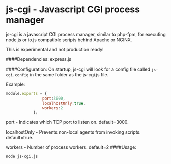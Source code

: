 # js-cgi  - Javascript CGI process manager
js-cgi is a javascript CGI process manager, similar to php-fpm, for executing node.js or io.js compatible scripts behind Apache or NGINX.

This is experimental and not production ready!

####Dependencies:
express.js

####Configuration:
On startup, js-cgi will look for a config file called `js-cgi.config` in the same folder as the js-cgi.js file.

Example:
```js
module.exports = {
				port:3000,
				localhostOnly:true,
				workers:2
			};

```

port - Indicates which TCP port to listen on. default=3000.

localhostOnly - Prevents non-local agents from invoking scripts. default=true.

workers - Number of process workers. default=2
####Usage:
```sh
node js-cgi.js
```

